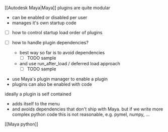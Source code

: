 [[Autodesk Maya|Maya]] plugins are quite modular
- can be enabled or disabled per user
- manages it's own startup code


- [ ] how to control startup load order of plugins

- [ ] how to handle plugin dependencies?
  - best way so far is to avoid dependencies
	  - [ ] TODO sample
  - and use run_after_load / deferred load approach
	  - [ ] TODO sample

- use Maya's plugin manager to enable a plugin
- plugins can also be enabled with code

ideally a plugin is self contained
- adds itself to the menu
- and avoids dependencies that don't ship with Maya.
  but if we write more complex python code this is not reasonable, e.g. pymel, numpy, ...

[[Maya python]]